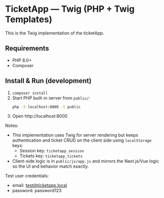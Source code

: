 # TicketApp — Twig (PHP + Twig Templates)

This is the Twig implementation of the ticketApp.

## Requirements

- PHP 8.0+
- Composer

## Install & Run (development)

1. `composer install`
2. Start PHP built-in server from `public/`:
   ```bash
   php -S localhost:8000 -t public
   ```
3. Open http://localhost:8000

Notes:

- This implementation uses Twig for server rendering but keeps authentication and ticket CRUD on the client side using `localStorage` keys:
  - Session key: `ticketapp_session`
  - Tickets key: `ticketapp_tickets`
- Client-side logic is in `public/js/app.js` and mirrors the Next.js/Vue logic so the UI and behavior match exactly.

Test user credentials:

- email: test@ticketapp.local
- password: password123
